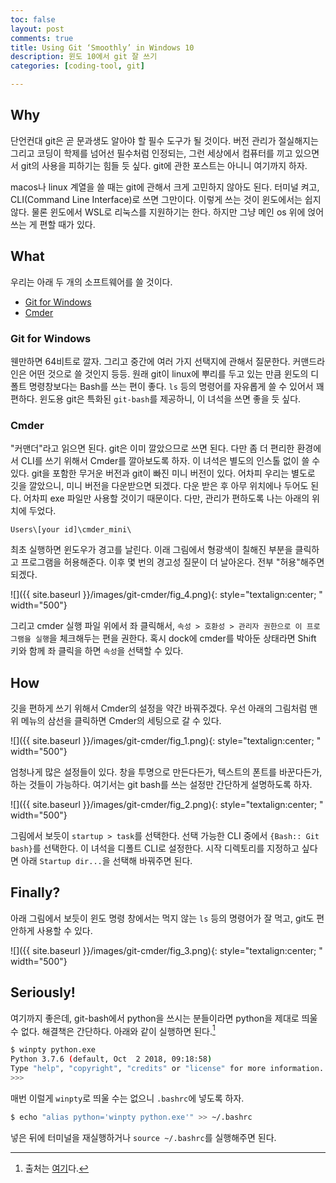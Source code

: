 ```yaml
---
toc: false
layout: post
comments: true 
title: Using Git ‘Smoothly’ in Windows 10
description: 윈도 10에서 git 잘 쓰기 
categories: [coding-tool, git]

---
```


## Why 

단언컨대 git은 곧 문과생도 알아야 할 필수 도구가 될 것이다. 버전 관리가 절실해지는 그리고 코딩이 학제를 넘어선 필수처럼 인정되는, 그런 세상에서 컴퓨터를 끼고 있으면서 git의 사용을 피하기는 힘들 듯 싶다. git에 관한 포스트는 아니니 여기까지 하자. 

macos나 linux 계열을 쓸 때는 git에 관해서 크게 고민하지 않아도 된다. 터미널 켜고, CLI(Command Line Interface)로 쓰면 그만이다. 이렇게 쓰는 것이 윈도에서는 쉽지 않다. 물론 윈도에서 WSL로 리눅스를 지원하기는 한다. 하지만 그냥 메인 os 위에 얹어 쓰는 게 편할 때가 있다. 

## What 

우리는 아래 두 개의 소프트웨어를 쓸 것이다. 

* [Git for Windows](https://git-scm.com/download/win)
* [Cmder](https://cmder.net) 


### Git for Windows 

웬만하면 64비트로 깔자. 그리고 중간에 여러 가지 선택지에 관해서 질문한다. 커맨드라인은 어떤 것으로 쓸 것인지 등등. 원래 git이 linux에 뿌리를 두고 있는 만큼 윈도의 디폴트 명령창보다는 Bash를 쓰는 편이 좋다. `ls` 등의 명령어를 자유롭게 쓸 수 있어서 꽤 편하다. 윈도용 git은 특화된 `git-bash`를 제공하니, 이 녀석을 쓰면 좋을 듯 싶다. 

### Cmder 

"커맨더"라고 읽으면 된다. git은 이미 깔았으므로 쓰면 된다. 다만 좀 더 편리한 환경에서 CLI를 쓰기 위해서 Cmder를 깔아보도록 하자. 이 녀석은 별도의 인스톨 없이 쓸 수 있다. git을 포함한 무거운 버전과 git이 빠진 미니 버전이 있다. 어차피 우리는 별도로 깃을 깔았으니, 미니 버전을 다운받으면 되겠다. 다운 받은 후 아무 위치에나 두어도 된다. 어차피 exe 파일만 사용할 것이기 때문이다. 다만, 관리가 편하도록 나는 아래의 위치에 두었다.  

`Users\[your id]\cmder_mini\`

최초 실행하면 윈도우가 경고를 날린다. 이래 그림에서 형광색이 칠해진 부분을 클릭하고 프로그램을 허용해준다. 이후 몇 번의 경고성 질문이 더 날아온다. 전부 "허용"해주면 되겠다. 

![]({{ site.baseurl }}/images/git-cmder/fig_4.png){: style="textalign:center; " width="500"}

그리고 cmder 실행 파일 위에서 좌 클릭해서, `속성 > 호환성 > 관리자 권한으로 이 프로그램을 실행`을 체크해두는 편을 권한다. 혹시 dock에 cmder를 박아둔 상태라면 Shift 키와 함께 좌 클릭을 하면 `속성`을 선택할 수 있다. 

## How 

깃을 편하게 쓰기 위해서 Cmder의 설정을 약간 바꿔주겠다. 우선 아래의 그림처럼 맨 위 메뉴의 삼선을 클릭하면 Cmder의 세팅으로 갈 수 있다. 

![]({{ site.baseurl }}/images/git-cmder/fig_1.png){: style="textalign:center; " width="500"}

엄청나게 많은 설정들이 있다. 창을 투명으로 만든다든가, 텍스트의 폰트를 바꾼다든가, 하는 것들이 가능하다. 여기서는 git bash를 쓰는 설정만 간단하게 설명하도록 하자.

![]({{ site.baseurl }}/images/git-cmder/fig_2.png){: style="textalign:center; " width="500"}

그림에서 보듯이 `startup > task`를 선택한다. 선택 가능한 CLI 중에서 `{Bash:: Git bash}`를 선택한다. 이 녀석을 디폴트 CLI로 설정한다. 시작 디렉토리를 지정하고 싶다면 아래 `Startup dir...`을 선택해 바꿔주면 된다. 

## Finally? 

아래 그림에서 보듯이 윈도 명령 창에서는 먹지 않는 `ls` 등의 명령어가 잘 먹고, git도 편안하게 사용할 수 있다. 

![]({{ site.baseurl }}/images/git-cmder/fig_3.png){: style="textalign:center; " width="500"}

## Seriously! 

여기까지 좋은데, git-bash에서 python을 쓰시는 분들이라면 python을 제대로 띄울 수 없다. 해결책은 간단하다. 아래와 같이 실행하면 된다.[^1]
[^1]: 출처는 [여기](https://stackoverflow.com/questions/32597209/python-not-working-in-the-command-line-of-git-bash)다. 
```bash
$ winpty python.exe
Python 3.7.6 (default, Oct  2 2018, 09:18:58)
Type "help", "copyright", "credits" or "license" for more information.
>>>
```

매번 이럴게 `winpty`로 띄울 수는 없으니 `.bashrc`에 넣도록 하자. 

```bash
$ echo "alias python='winpty python.exe'" >> ~/.bashrc
```

넣은 뒤에 터미널을 재실행하거나 `source ~/.bashrc`를 실행해주면 된다. 
<!--stackedit_data:
eyJoaXN0b3J5IjpbMTQ2NjAyMDE0Miw3MjEzNzcxMDJdfQ==
-->